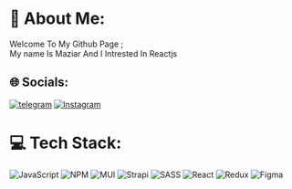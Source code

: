 # 💫 About Me:

Welcome To My Github Page ;<br>My name Is Maziar And I Intrested In Reactjs<br>

## 🌐 Socials:

[![telegram]([https://img.shields.io/badge/Telegram-2CA5E0?style=flat-squeare&logo=telegram&logoColor=white)](https://t.me/luciferorangel](https://img.shields.io/badge/Telegram-2CA5E0?style=flat-squeare&logo=telegram&logoColor=white)](https://t.me/MrReact)) [![Instagram](https://img.shields.io/badge/Instagram-%23E4405F.svg?logo=Instagram&logoColor=white)](https://instagram.com/@manocode)

# 💻 Tech Stack:

![JavaScript](https://img.shields.io/badge/javascript-%23323330.svg?style=for-the-badge&logo=javascript&logoColor=%23F7DF1E) ![NPM](https://img.shields.io/badge/NPM-%23CB3837.svg?style=for-the-badge&logo=npm&logoColor=white)  ![MUI](https://img.shields.io/badge/MUI-%230081CB.svg?style=for-the-badge&logo=mui&logoColor=white) ![Strapi](https://img.shields.io/badge/strapi-%232E7EEA.svg?style=for-the-badge&logo=strapi&logoColor=white) ![SASS](https://img.shields.io/badge/SASS-hotpink.svg?style=for-the-badge&logo=SASS&logoColor=white) ![React](https://img.shields.io/badge/react-%2320232a.svg?style=for-the-badge&logo=react&logoColor=%2361DAFB) ![Redux](https://img.shields.io/badge/redux-%23593d88.svg?style=for-the-badge&logo=redux&logoColor=white)  ![Figma](https://img.shields.io/badge/figma-%23F24E1E.svg?style=for-the-badge&logo=figma&logoColor=white) 



